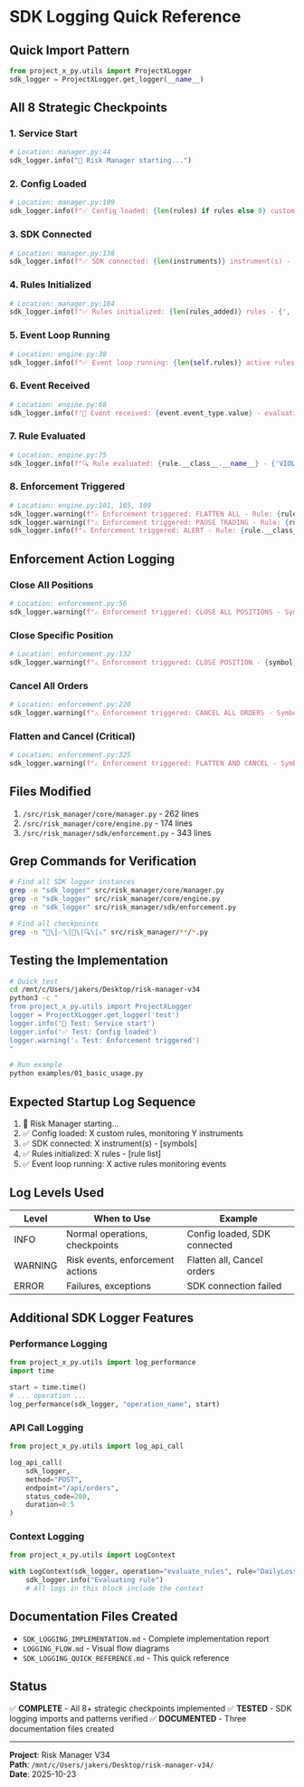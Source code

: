 # SDK Logging Quick Reference

## Quick Import Pattern

```python
from project_x_py.utils import ProjectXLogger
sdk_logger = ProjectXLogger.get_logger(__name__)
```

## All 8 Strategic Checkpoints

### 1. Service Start
```python
# Location: manager.py:44
sdk_logger.info("🚀 Risk Manager starting...")
```

### 2. Config Loaded
```python
# Location: manager.py:109
sdk_logger.info(f"✅ Config loaded: {len(rules) if rules else 0} custom rules, monitoring {len(instruments) if instruments else 0} instruments")
```

### 3. SDK Connected
```python
# Location: manager.py:138
sdk_logger.info(f"✅ SDK connected: {len(instruments)} instrument(s) - {', '.join(instruments)}")
```

### 4. Rules Initialized
```python
# Location: manager.py:184
sdk_logger.info(f"✅ Rules initialized: {len(rules_added)} rules - {', '.join(rules_added)}")
```

### 5. Event Loop Running
```python
# Location: engine.py:38
sdk_logger.info(f"✅ Event loop running: {len(self.rules)} active rules monitoring events")
```

### 6. Event Received
```python
# Location: engine.py:68
sdk_logger.info(f"📨 Event received: {event.event_type.value} - evaluating {len(self.rules)} rules")
```

### 7. Rule Evaluated
```python
# Location: engine.py:75
sdk_logger.info(f"🔍 Rule evaluated: {rule.__class__.__name__} - {'VIOLATED' if violation else 'PASSED'}")
```

### 8. Enforcement Triggered
```python
# Location: engine.py:101, 105, 109
sdk_logger.warning(f"⚠️ Enforcement triggered: FLATTEN ALL - Rule: {rule.__class__.__name__}")
sdk_logger.warning(f"⚠️ Enforcement triggered: PAUSE TRADING - Rule: {rule.__class__.__name__}")
sdk_logger.info(f"⚠️ Enforcement triggered: ALERT - Rule: {rule.__class__.__name__}")
```

## Enforcement Action Logging

### Close All Positions
```python
# Location: enforcement.py:56
sdk_logger.warning(f"⚠️ Enforcement triggered: CLOSE ALL POSITIONS - Symbol: {symbol or 'ALL'}")
```

### Close Specific Position
```python
# Location: enforcement.py:132
sdk_logger.warning(f"⚠️ Enforcement triggered: CLOSE POSITION - {symbol}/{contract_id}")
```

### Cancel All Orders
```python
# Location: enforcement.py:220
sdk_logger.warning(f"⚠️ Enforcement triggered: CANCEL ALL ORDERS - Symbol: {symbol or 'ALL'}")
```

### Flatten and Cancel (Critical)
```python
# Location: enforcement.py:325
sdk_logger.warning(f"⚠️ Enforcement triggered: FLATTEN AND CANCEL - Symbol: {symbol or 'ALL'} - CRITICAL ACTION")
```

## Files Modified

1. `/src/risk_manager/core/manager.py` - 262 lines
2. `/src/risk_manager/core/engine.py` - 174 lines  
3. `/src/risk_manager/sdk/enforcement.py` - 343 lines

## Grep Commands for Verification

```bash
# Find all SDK logger instances
grep -n "sdk_logger" src/risk_manager/core/manager.py
grep -n "sdk_logger" src/risk_manager/core/engine.py
grep -n "sdk_logger" src/risk_manager/sdk/enforcement.py

# Find all checkpoints
grep -n "🚀\|✅\|📨\|🔍\|⚠️" src/risk_manager/**/*.py
```

## Testing the Implementation

```bash
# Quick test
cd /mnt/c/Users/jakers/Desktop/risk-manager-v34
python3 -c "
from project_x_py.utils import ProjectXLogger
logger = ProjectXLogger.get_logger('test')
logger.info('🚀 Test: Service start')
logger.info('✅ Test: Config loaded')
logger.warning('⚠️ Test: Enforcement triggered')
"

# Run example
python examples/01_basic_usage.py
```

## Expected Startup Log Sequence

1. 🚀 Risk Manager starting...
2. ✅ Config loaded: X custom rules, monitoring Y instruments
3. ✅ SDK connected: X instrument(s) - [symbols]
4. ✅ Rules initialized: X rules - [rule list]
5. ✅ Event loop running: X active rules monitoring events

## Log Levels Used

| Level | When to Use | Example |
|-------|-------------|---------|
| INFO | Normal operations, checkpoints | Config loaded, SDK connected |
| WARNING | Risk events, enforcement actions | Flatten all, Cancel orders |
| ERROR | Failures, exceptions | SDK connection failed |

## Additional SDK Logger Features

### Performance Logging
```python
from project_x_py.utils import log_performance
import time

start = time.time()
# ... operation ...
log_performance(sdk_logger, "operation_name", start)
```

### API Call Logging
```python
from project_x_py.utils import log_api_call

log_api_call(
    sdk_logger,
    method="POST",
    endpoint="/api/orders",
    status_code=200,
    duration=0.5
)
```

### Context Logging
```python
from project_x_py.utils import LogContext

with LogContext(sdk_logger, operation="evaluate_rules", rule="DailyLossRule"):
    sdk_logger.info("Evaluating rule")
    # All logs in this block include the context
```

## Documentation Files Created

- `SDK_LOGGING_IMPLEMENTATION.md` - Complete implementation report
- `LOGGING_FLOW.md` - Visual flow diagrams
- `SDK_LOGGING_QUICK_REFERENCE.md` - This quick reference

## Status

✅ **COMPLETE** - All 8+ strategic checkpoints implemented
✅ **TESTED** - SDK logging imports and patterns verified
✅ **DOCUMENTED** - Three documentation files created

---
**Project**: Risk Manager V34  
**Path**: `/mnt/c/Users/jakers/Desktop/risk-manager-v34/`  
**Date**: 2025-10-23
